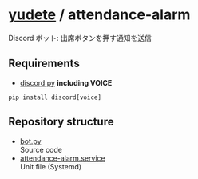 # [yudete](https://github.com/yudete) / attendance-alarm
Discord ボット: 出席ボタンを押す通知を送信

## Requirements
* [discord.py](https://discordpy.readthedocs.io/ja/latest/) **including VOICE**
```
pip install discord[voice]
```

## Repository structure
* [bot.py](https://github.com/yudete/attendance-alarm/blob/main/bot.py)  
Source code
* [attendance-alarm.service](https://github.com/yudete/attendance-alarm/blob/main/attendance-alarm.service)  
Unit file (Systemd)